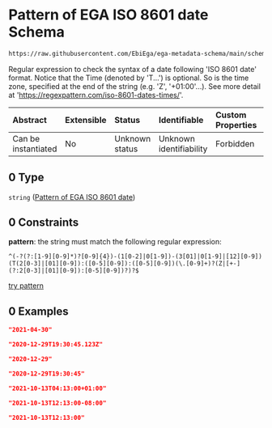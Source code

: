 # Pattern of EGA ISO 8601 date Schema

```txt
https://raw.githubusercontent.com/EbiEga/ega-metadata-schema/main/schemas/EGA.sample.json#/properties/sample_collection/properties/sample_collection_date/allOf/0
```

Regular expression to check the syntax of a date following 'ISO 8601 date' format. Notice that the Time (denoted by 'T...') is optional. So is the time zone, specified at the end of the string (e.g. 'Z', '+01:00'...). See more detail at '<https://regexpattern.com/iso-8601-dates-times/>'.

| Abstract            | Extensible | Status         | Identifiable            | Custom Properties | Additional Properties | Access Restrictions | Defined In                                                                   |
| :------------------ | :--------- | :------------- | :---------------------- | :---------------- | :-------------------- | :------------------ | :--------------------------------------------------------------------------- |
| Can be instantiated | No         | Unknown status | Unknown identifiability | Forbidden         | Allowed               | none                | [EGA.sample.json\*](../../../schemas/EGA.sample.json "open original schema") |

## 0 Type

`string` ([Pattern of EGA ISO 8601 date](ega-12-definitions-pattern-of-ega-iso-8601-date.md))

## 0 Constraints

**pattern**: the string must match the following regular expression:&#x20;

```regexp
^(-?(?:[1-9][0-9]*)?[0-9]{4})-(1[0-2]|0[1-9])-(3[01]|0[1-9]|[12][0-9])(T(2[0-3]|[01][0-9]):([0-5][0-9]):([0-5][0-9])(\.[0-9]+)?(Z|[+-](?:2[0-3]|[01][0-9]):[0-5][0-9])?)?$
```

[try pattern](https://regexr.com/?expression=%5E\(-%3F\(%3F%3A%5B1-9%5D%5B0-9%5D*\)%3F%5B0-9%5D%7B4%7D\)-\(1%5B0-2%5D%7C0%5B1-9%5D\)-\(3%5B01%5D%7C0%5B1-9%5D%7C%5B12%5D%5B0-9%5D\)\(T\(2%5B0-3%5D%7C%5B01%5D%5B0-9%5D\)%3A\(%5B0-5%5D%5B0-9%5D\)%3A\(%5B0-5%5D%5B0-9%5D\)\(%5C.%5B0-9%5D%2B\)%3F\(Z%7C%5B%2B-%5D\(%3F%3A2%5B0-3%5D%7C%5B01%5D%5B0-9%5D\)%3A%5B0-5%5D%5B0-9%5D\)%3F\)%3F%24 "try regular expression with regexr.com")

## 0 Examples

```json
"2021-04-30"
```

```json
"2020-12-29T19:30:45.123Z"
```

```json
"2020-12-29"
```

```json
"2020-12-29T19:30:45"
```

```json
"2021-10-13T04:13:00+01:00"
```

```json
"2021-10-13T12:13:00-08:00"
```

```json
"2021-10-13T12:13:00"
```
